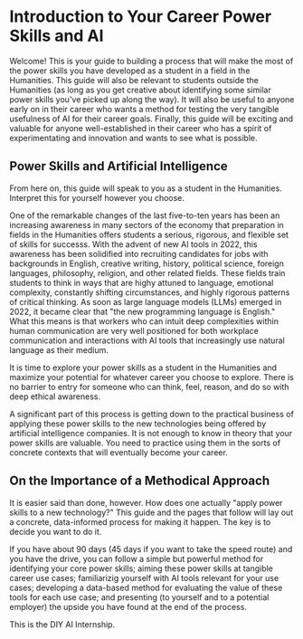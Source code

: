 # Introduction to Your Career Power Skills and AI

Welcome! This is your guide to building a process that will make the most of the power skills you have developed as a student in a field in the Humanities. This guide will also be relevant to students outside the Humanities (as long as you get creative about identifying some similar power skills you've picked up along the way). It will also be useful to anyone early on in their career who wants a method for testing the very tangible usefulness of AI for their career goals. Finally, this guide will be exciting and valuable for anyone well-established in their career who has a spirit of experimentating and innovation and wants to see what is possible.

## Power Skills and Artificial Intelligence

From here on, this guide will speak to you as a student in the Humanities. Interpret this for yourself however you choose.

One of the remarkable changes of the last five-to-ten years has been an increasing awareness in many sectors of the economy that preparation in fields in the Humanities offers students a serious, rigorous, and flexible set of skills for successs. With the advent of new AI tools in 2022, this awareness has been solidified into recruiting candidates for jobs with backgrounds in English, creative writing, history, political science, foreign languages, philosophy, religion, and other related fields. These fields train students to think in ways that are highy attuned to language, emotional complexity, constantly shifting circumstances, and highly rigorous patterns of critical thinking. As soon as large language models (LLMs) emerged in 2022, it became clear that "the new programming language is English." What this means is that workers who can intuit deep complexities within human communication are very well positioned for both workplace communication and interactions with AI tools that increasingly use natural language as their medium.

It is time to explore your power skills as a student in the Humanities and maximize your potential for whatever career you choose to explore. There is no barrier to entry for someone who can think, feel, reason, and do so with deep ethical awareness.

A significant part of this process is getting down to the practical business of applying these power skills to the new technologies being offered by artificial intelligence companies. It is not enough to know in theory that your power skills are valuable. You need to practice using them in the sorts of concrete contexts that will eventually become your career.

## On the Importance of a Methodical Approach

It is easier said than done, however. How does one actually "apply power skills to a new technology?" This guide and the pages that follow will lay out a concrete, data-informed process for making it happen. The key is to decide you want to do it.

If you have about 90 days (45 days if you want to take the speed route) and you have the drive, you can follow a simple but powerful method for identifying your core power skills; aiming these power skills at tangible career use cases; familiarizig yourself with AI tools relevant for your use cases; developing a data-based method for evaluating the value of these tools for each use case; and presenting (to yourself and to a potential employer) the upside you have found at the end of the process.

This is the DIY AI Internship.
